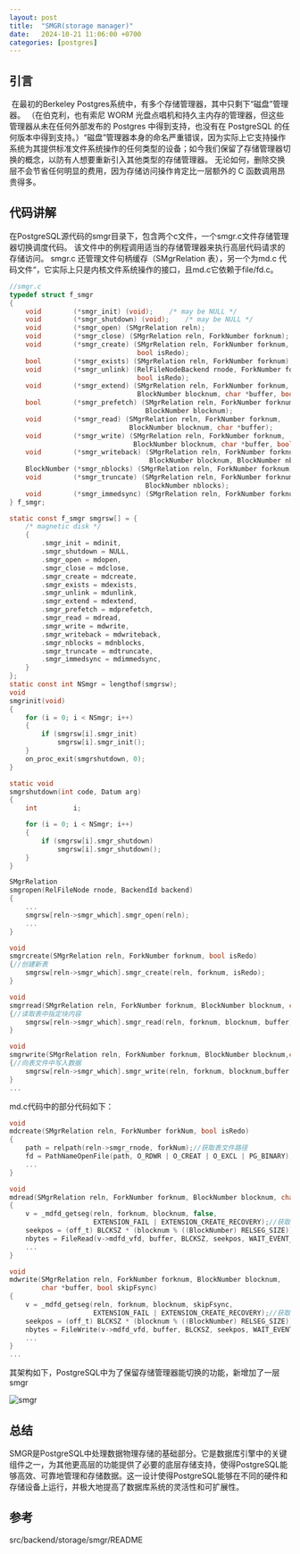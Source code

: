 ```yaml
---
layout: post
title:  "SMGR(storage manager)"
date:   2024-10-21 11:06:00 +0700
categories: [postgres]
---
```




## 引言

​	在最初的Berkeley Postgres系统中，有多个存储管理器，其中只剩下“磁盘”管理器。 （在伯克利，也有索尼 WORM 光盘点唱机和持久主内存的管理器，但这些管理器从未在任何外部发布的 Postgres 中得到支持，也没有在 PostgreSQL 的任何版本中得到支持。）“磁盘”管理器本身的命名严重错误，因为实际上它支持操作系统为其提供标准文件系统操作的任何类型的设备；如今我们保留了存储管理器切换的概念，以防有人想要重新引入其他类型的存储管理器。 无论如何，删除交换层不会节省任何明显的费用，因为存储访问操作肯定比一层额外的 C 函数调用昂贵得多。



## 代码讲解

在PostgreSQL源代码的smgr目录下，包含两个c文件，一个smgr.c文件存储管理器切换调度代码。 该文件中的例程调用适当的存储管理器来执行高层代码请求的存储访问。 smgr.c 还管理文件句柄缓存（SMgrRelation 表），另一个为md.c 代码文件“，它实际上只是内核文件系统操作的接口，且md.c它依赖于file/fd.c。

```c
//smgr.c
typedef struct f_smgr
{
	void		(*smgr_init) (void);	/* may be NULL */
	void		(*smgr_shutdown) (void);	/* may be NULL */
	void		(*smgr_open) (SMgrRelation reln);
	void		(*smgr_close) (SMgrRelation reln, ForkNumber forknum);
	void		(*smgr_create) (SMgrRelation reln, ForkNumber forknum,
								bool isRedo);
	bool		(*smgr_exists) (SMgrRelation reln, ForkNumber forknum);
	void		(*smgr_unlink) (RelFileNodeBackend rnode, ForkNumber forknum,
								bool isRedo);
	void		(*smgr_extend) (SMgrRelation reln, ForkNumber forknum,
								BlockNumber blocknum, char *buffer, bool skipFsync);
	bool		(*smgr_prefetch) (SMgrRelation reln, ForkNumber forknum,
								  BlockNumber blocknum);
	void		(*smgr_read) (SMgrRelation reln, ForkNumber forknum,
							  BlockNumber blocknum, char *buffer);
	void		(*smgr_write) (SMgrRelation reln, ForkNumber forknum,
							   BlockNumber blocknum, char *buffer, bool skipFsync);
	void		(*smgr_writeback) (SMgrRelation reln, ForkNumber forknum,
								   BlockNumber blocknum, BlockNumber nblocks);
	BlockNumber (*smgr_nblocks) (SMgrRelation reln, ForkNumber forknum);
	void		(*smgr_truncate) (SMgrRelation reln, ForkNumber forknum,
								  BlockNumber nblocks);
	void		(*smgr_immedsync) (SMgrRelation reln, ForkNumber forknum);
} f_smgr;

static const f_smgr smgrsw[] = {
	/* magnetic disk */
	{
		.smgr_init = mdinit,
		.smgr_shutdown = NULL,
		.smgr_open = mdopen,
		.smgr_close = mdclose,
		.smgr_create = mdcreate,
		.smgr_exists = mdexists,
		.smgr_unlink = mdunlink,
		.smgr_extend = mdextend,
		.smgr_prefetch = mdprefetch,
		.smgr_read = mdread,
		.smgr_write = mdwrite,
		.smgr_writeback = mdwriteback,
		.smgr_nblocks = mdnblocks,
		.smgr_truncate = mdtruncate,
		.smgr_immedsync = mdimmedsync,
	}
};
static const int NSmgr = lengthof(smgrsw);
void
smgrinit(void)
{
	for (i = 0; i < NSmgr; i++)
	{
		if (smgrsw[i].smgr_init)
			smgrsw[i].smgr_init();
	}
	on_proc_exit(smgrshutdown, 0);
}

static void
smgrshutdown(int code, Datum arg)
{
	int			i;

	for (i = 0; i < NSmgr; i++)
	{
		if (smgrsw[i].smgr_shutdown)
			smgrsw[i].smgr_shutdown();
	}
}

SMgrRelation
smgropen(RelFileNode rnode, BackendId backend)
{
    ...
	smgrsw[reln->smgr_which].smgr_open(reln);
    ...
}

void
smgrcreate(SMgrRelation reln, ForkNumber forknum, bool isRedo)
{//创建新表
	smgrsw[reln->smgr_which].smgr_create(reln, forknum, isRedo);
}

void
smgrread(SMgrRelation reln, ForkNumber forknum, BlockNumber blocknum, char *buffer)
{//读取表中指定块内容
	smgrsw[reln->smgr_which].smgr_read(reln, forknum, blocknum, buffer);
}

void
smgrwrite(SMgrRelation reln, ForkNumber forknum, BlockNumber blocknum,char *buffer, bool skipFsync)
{//向表文件中写入数据
	smgrsw[reln->smgr_which].smgr_write(reln, forknum, blocknum,buffer, skipFsync);
}
...
```



md.c代码中的部分代码如下：

```c
void
mdcreate(SMgrRelation reln, ForkNumber forkNum, bool isRedo)
{
    path = relpath(reln->smgr_rnode, forkNum);//获取表文件路径
    fd = PathNameOpenFile(path, O_RDWR | O_CREAT | O_EXCL | PG_BINARY);//创建空表磁盘文件
    ...
}

void
mdread(SMgrRelation reln, ForkNumber forknum, BlockNumber blocknum, char *buffer)
{
    v = _mdfd_getseg(reln, forknum, blocknum, false,
					 EXTENSION_FAIL | EXTENSION_CREATE_RECOVERY);//获取文件描述符
    seekpos = (off_t) BLCKSZ * (blocknum % ((BlockNumber) RELSEG_SIZE));//获取磁盘偏移量
    nbytes = FileRead(v->mdfd_vfd, buffer, BLCKSZ, seekpos, WAIT_EVENT_DATA_FILE_READ);//读取磁盘数据
    ...
}

void
mdwrite(SMgrRelation reln, ForkNumber forknum, BlockNumber blocknum,
		char *buffer, bool skipFsync)
{
    v = _mdfd_getseg(reln, forknum, blocknum, skipFsync,
					 EXTENSION_FAIL | EXTENSION_CREATE_RECOVERY);//获取文件描述符
	seekpos = (off_t) BLCKSZ * (blocknum % ((BlockNumber) RELSEG_SIZE));//获取磁盘偏移量
    nbytes = FileWrite(v->mdfd_vfd, buffer, BLCKSZ, seekpos, WAIT_EVENT_DATA_FILE_WRITE);//写磁盘
    ...
}
...
```



其架构如下，PostgreSQL中为了保留存储管理器能切换的功能，新增加了一层smgr

![smgr](D:\git资料\lk18347265415.github.io\_posts\pic\smgr.png)



















## 总结

​	SMGR是PostgreSQL中处理数据物理存储的基础部分。它是数据库引擎中的关键组件之一，为其他更高层的功能提供了必要的底层存储支持，使得PostgreSQL能够高效、可靠地管理和存储数据。这一设计使得PostgreSQL能够在不同的硬件和存储设备上运行，并极大地提高了数据库系统的灵活性和可扩展性。



## 参考

src/backend/storage/smgr/README